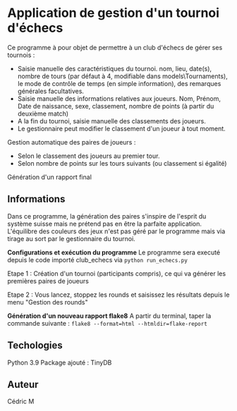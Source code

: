 # Application de gestion d'un tournoi d'échecs

Ce programme à pour objet de permettre à un club d'échecs de gérer ses tournois :
- Saisie manuelle des caractéristiques du tournoi.
  nom, lieu, date(s), nombre de tours (par défaut à 4, modifiable dans models\Tournaments), le mode de contrôle de temps (en simple information),
  des remarques générales facultatives.
- Saisie manuelle des informations relatives aux joueurs.
  Nom, Prénom, Date de naissance, sexe, classement, nombre de points (à partir du deuxième match)
- A la fin du tournoi, saisie manuelle des classements des joueurs.
- Le gestionnaire peut modifier le classement d'un joueur à tout moment.

Gestion automatique des paires de joueurs :
- Selon le classement des joueurs au premier tour.
- Selon nombre de points sur les tours suivants (ou classement si égalité)

Génération d'un rapport final


## Informations
Dans ce programme, la génération des paires s'inspire de l'esprit du système suisse
mais ne prétend pas en être la parfaite application.
L'équilibre des couleurs des jeux n'est pas géré par le programme mais via tirage au sort
par le gestionnaire du tournoi.

**Configurations et exécution du programme**
Le programme sera executé depuis le code importé club_echecs via ```python run_echecs.py```

Etape 1 : Création d'un tournoi (participants compris), ce qui va générer les
premières paires de joueurs

Etape 2 : Vous lancez, stoppez les rounds et saisissez les résultats depuis le
menu "Gestion des rounds"

**Génération d'un nouveau rapport flake8**
A partir du terminal, taper la commande suivante :
```flake8 --format=html --htmldir=flake-report```

## Techologies
Python 3.9
Package ajouté : TinyDB

## Auteur
Cédric M
